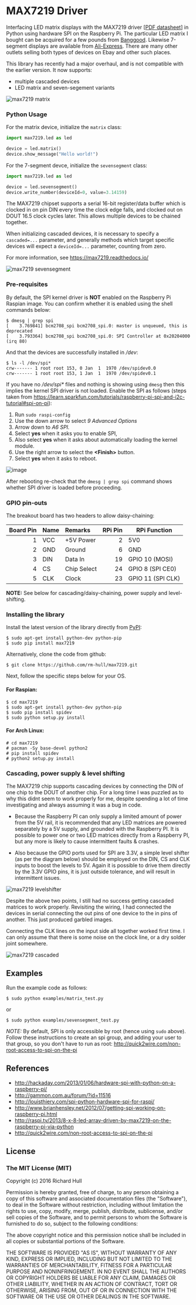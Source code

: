 # MAX7219 Driver

Interfacing LED matrix displays with the MAX7219 driver
[[PDF datasheet](https://raw.github.com/rm-hull/max7219/master/docs/MAX7219-datasheet.pdf)]
in Python using hardware SPI on the Raspberry Pi. The particular LED matrix I bought
can be acquired for a few pounds from
[Banggood](http://www.banggood.com/MAX7219-Dot-Matrix-Module-DIY-Kit-SCM-Control-Module-For-Arduino-p-72178.html?currency=GBP).
Likewise 7-segment displays are available from [Ali-Express](http://www.aliexpress.com/item/MAX7219-Red-Module-8-Digit-7-Segment-Digital-LED-Display-Tube-For-Arduino-MCU/1449630475.html).
There are many other outlets selling both types of devices on Ebay and other such places.

This library has recently had a major overhaul, and is not compatible with the earlier version.
It now supports:

* multiple cascaded devices
* LED matrix and seven-segement variants

![max7219 matrix](https://raw.githubusercontent.com/rm-hull/max7219/master/docs/images/devices.jpg)

### Python Usage

For the matrix device, initialize the `matrix` class:

```python
import max7219.led as led

device = led.matrix()
device.show_message("Hello world!")
```

For the 7-segment devce, initialize the `sevensegment` class:

```python
import max7219.led as led

device = led.sevensegment()
device.write_number(deviceId=0, value=3.14159)
```

The MAX7219 chipset supports a serial 16-bit register/data buffer which is
clocked in on pin DIN every time the clock edge falls, and clocked out on DOUT
16.5 clock cycles later. This allows multiple devices to be chained together.

When initializing cascaded devices, it is necessary to specify a `cascaded=...`
parameter, and generally methods which target specific devices will expect a
`deviceId=...` parameter, counting from zero.

For more information, see https://max7219.readthedocs.io/

![max7219 sevensegment](https://raw.githubusercontent.com/rm-hull/max7219/master/docs/images/IMG_2810.JPG)

### Pre-requisites

By default, the SPI kernel driver is **NOT** enabled on the Raspberry Pi Raspian image.
You can confirm whether it is enabled using the shell commands below:

    $ dmesg | grep spi
    [    3.769841] bcm2708_spi bcm2708_spi.0: master is unqueued, this is deprecated
    [    3.793364] bcm2708_spi bcm2708_spi.0: SPI Controller at 0x20204000 (irq 80)

And that the devices are successfully installed in _/dev_:

    $ ls -l /dev/spi*
    crw------- 1 root root 153, 0 Jan  1  1970 /dev/spidev0.0
    crw------- 1 root root 153, 1 Jan  1  1970 /dev/spidev0.1

If you have no _/dev/spi*_ files and nothing is showing using `dmesg` then this
implies the kernel SPI driver is not loaded. Enable the SPI as follows (steps
taken from https://learn.sparkfun.com/tutorials/raspberry-pi-spi-and-i2c-tutorial#spi-on-pi):

1. Run `sudo raspi-config`
2. Use the down arrow to select _9 Advanced Options_
3. Arrow down to _A6 SPI._
4. Select **yes** when it asks you to enable SPI,
5. Also select **yes** when it asks about automatically loading the kernel module.
6. Use the right arrow to select the **&lt;Finish&gt;** button.
7. Select **yes** when it asks to reboot.

![image](https://cloud.githubusercontent.com/assets/1915543/16681787/b615b20c-44ee-11e6-9533-b0dce2b007b1.png)

After rebooting re-check that the `dmesg | grep spi` command shows whether
SPI driver is loaded before proceeding.

### GPIO pin-outs

The breakout board has two headers to allow daisy-chaining:

| Board Pin | Name | Remarks     | RPi Pin | RPi Function      |
|----------:|:-----|:------------|--------:|-------------------|
| 1         | VCC  | +5V Power   | 2       | 5V0               |
| 2         | GND  | Ground      | 6       | GND               |
| 3         | DIN  | Data In     | 19      | GPIO 10 (MOSI)    |
| 4         | CS   | Chip Select | 24      | GPIO 8 (SPI CE0)  |
| 5         | CLK  | Clock       | 23      | GPIO 11 (SPI CLK) |

**NOTE:** See below for cascading/daisy-chaining, power supply and level-shifting.

### Installing the library

Install the latest version of the library directly from [PyPI](https://pypi.python.org/pypi?:action=display&name=max7219):

    $ sudo apt-get install python-dev python-pip
    $ sudo pip install max7219

Alternatively, clone the code from github:

    $ git clone https://github.com/rm-hull/max7219.git

Next, follow the specific steps below for your OS.

#### For Raspian:

    $ cd max7219
    $ sudo apt-get install python-dev python-pip
    $ sudo pip install spidev
    $ sudo python setup.py install

#### For Arch Linux:

    # cd max7219
    # pacman -Sy base-devel python2
    # pip install spidev
    # python2 setup.py install

### Cascading, power supply & level shifting

The MAX7219 chip supports cascading devices by connecting the DIN of one chip to the DOUT
of another chip. For a long time I was puzzled as to why this didnt seem to work properly
for me, despite spending a lot of time investigating and always assuming it was a bug in
code.

* Because the Raspberry PI can only supply a limited amount of power from the 5V rail,
  it is recommended that any LED matrices are powered separately by a 5V supply, and grounded
  with the Raspberry PI. It is possible to power one or two LED matrices directly from a
  Raspberry PI, but any more is likely to cause intermittent faults & crashes.

* Also because the GPIO ports used for SPI are 3.3V, a simple level shifter (as per the diagram
  below) should be employed on the DIN, CS and CLK inputs to boost the levels to 5V. Again it
  is possible to drive them directly by the 3.3V GPIO pins, it is just outside tolerance, and
  will result in intermittent issues.

![max7219 levelshifter](https://raw.githubusercontent.com/rm-hull/max7219/master/docs/images/level-shifter.jpg)

Despite the above two points, I still had no success getting cascaded matrices
to work properly.  Revisiting the wiring, I had connected the devices in serial
connecting the out pins of one device to the in pins of another. This just
produced garbled images.

Connecting the CLK lines on the input side all together worked first time. I
can only assume that there is some noise on the clock line, or a dry solder
joint somewhere.

![max7219 cascaded](https://raw.githubusercontent.com/rm-hull/max7219/master/docs/images/matrix_cascaded.jpg)

## Examples

Run the example code as follows:

    $ sudo python examples/matrix_test.py

or

    $ sudo python examples/sevensegment_test.py

*NOTE:* By default, SPI is only accessible by root (hence using `sudo` above). Follow these
instructions to create an spi group, and adding your user to that group, so you don't have to
run as root: http://quick2wire.com/non-root-access-to-spi-on-the-pi

## References

* http://hackaday.com/2013/01/06/hardware-spi-with-python-on-a-raspberry-pi/
* http://gammon.com.au/forum/?id=11516
* http://louisthiery.com/spi-python-hardware-spi-for-raspi/
* http://www.brianhensley.net/2012/07/getting-spi-working-on-raspberry-pi.html
* http://raspi.tv/2013/8-x-8-led-array-driven-by-max7219-on-the-raspberry-pi-via-python
* http://quick2wire.com/non-root-access-to-spi-on-the-pi

## License

### The MIT License (MIT)

Copyright (c) 2016 Richard Hull

Permission is hereby granted, free of charge, to any person obtaining a copy
of this software and associated documentation files (the "Software"), to deal
in the Software without restriction, including without limitation the rights
to use, copy, modify, merge, publish, distribute, sublicense, and/or sell
copies of the Software, and to permit persons to whom the Software is
furnished to do so, subject to the following conditions:

The above copyright notice and this permission notice shall be included in all
copies or substantial portions of the Software.

THE SOFTWARE IS PROVIDED "AS IS", WITHOUT WARRANTY OF ANY KIND, EXPRESS OR
IMPLIED, INCLUDING BUT NOT LIMITED TO THE WARRANTIES OF MERCHANTABILITY,
FITNESS FOR A PARTICULAR PURPOSE AND NONINFRINGEMENT. IN NO EVENT SHALL THE
AUTHORS OR COPYRIGHT HOLDERS BE LIABLE FOR ANY CLAIM, DAMAGES OR OTHER
LIABILITY, WHETHER IN AN ACTION OF CONTRACT, TORT OR OTHERWISE, ARISING FROM,
OUT OF OR IN CONNECTION WITH THE SOFTWARE OR THE USE OR OTHER DEALINGS IN THE
SOFTWARE.
